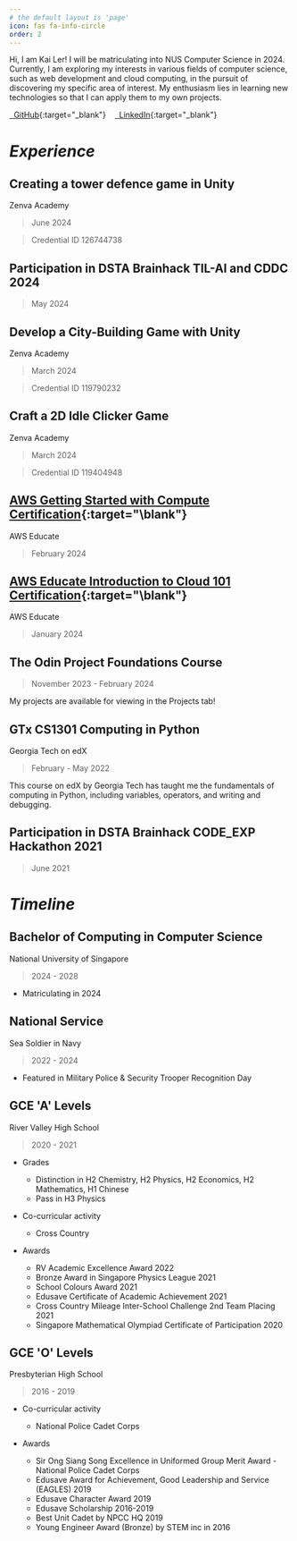```yaml
---
# the default layout is 'page'
icon: fas fa-info-circle
order: 2
---
```


Hi, I am Kai Ler! I will be matriculating into NUS Computer Science in 2024. Currently, I am exploring my interests in various fields of computer science, such as web development and cloud computing, in the pursuit of discovering my specific area of interest. My enthusiasm lies in learning new technologies so that I can apply them to my own projects.

[<i class="fa-brands fa-github"></i>  GitHub](https://github.com/kailermai){:target="\_blank"}    [<i class="fab fa-linkedin"></i>  LinkedIn](https://www.linkedin.com/in/kai-ler-mai/){:target="\_blank"}

# **_Experience_**

## Creating a tower defence game in Unity

Zenva Academy

> June 2024

> Credential ID 126744738

## Participation in DSTA Brainhack TIL-AI and CDDC 2024

> May 2024

## Develop a City-Building Game with Unity

Zenva Academy

> March 2024

> Credential ID 119790232

## Craft a 2D Idle Clicker Game

Zenva Academy

> March 2024

> Credential ID 119404948

## [AWS Getting Started with Compute Certification](https://www.credly.com/badges/f05ba33f-7507-4857-a2ad-eaf2bf78b5c2/linked_in_profile){:target="\blank"}

AWS Educate

> February 2024

## [AWS Educate Introduction to Cloud 101 Certification](https://www.credly.com/badges/e45e21ea-dda9-4a81-9b0a-dcf390bc3b53/linked_in_profile){:target="\blank"}

AWS Educate

> January 2024

## The Odin Project Foundations Course

> November 2023 - February 2024

My projects are available for viewing in the Projects tab!

## GTx CS1301 Computing in Python

Georgia Tech on edX

> February - May 2022

This course on edX by Georgia Tech has taught me the fundamentals of computing in Python, including variables, operators, and writing and debugging.

## Participation in DSTA Brainhack CODE_EXP Hackathon 2021

> June 2021

# **_Timeline_**

## Bachelor of Computing in Computer Science

National University of Singapore

> 2024 - 2028

- Matriculating in 2024

## National Service

Sea Soldier in Navy

> 2022 - 2024

- Featured in Military Police & Security Trooper Recognition Day

## GCE 'A' Levels

River Valley High School

> 2020 - 2021

- Grades

  - Distinction in H2 Chemistry, H2 Physics, H2 Economics, H2 Mathematics, H1 Chinese
  - Pass in H3 Physics

- Co-curricular activity

  - Cross Country

- Awards
  - RV Academic Excellence Award 2022
  - Bronze Award in Singapore Physics League 2021
  - School Colours Award 2021
  - Edusave Certificate of Academic Achievement 2021
  - Cross Country Mileage Inter-School Challenge 2nd Team Placing 2021
  - Singapore Mathematical Olympiad Certificate of Participation 2020

## GCE 'O' Levels

Presbyterian High School

> 2016 - 2019

- Co-curricular activity

  - National Police Cadet Corps

- Awards
  - Sir Ong Siang Song Excellence in Uniformed Group Merit Award - National Police Cadet Corps
  - Edusave Award for Achievement, Good Leadership and Service (EAGLES) 2019
  - Edusave Character Award 2019
  - Edusave Scholarship 2016-2019
  - Best Unit Cadet by NPCC HQ 2019
  - Young Engineer Award (Bronze) by STEM inc in 2016
